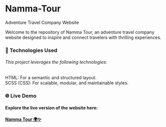 # Namma-Tour

Adventure Travel Company Website

Welcome to the repository of Namma Tour, an adventure travel company website designed to inspire and connect travelers with thrilling experiences.

<h3>🔧 Technologies Used</h3>
<h6>This project leverages the following technologies:</h6>

HTML: For a semantic and structured layout.<br>
SCSS (CSS): For scalable, modular, and maintainable styles.
 


<h3>🌐 Live Demo</h3>
<h4>Explore the live version of the website here:</h4>
<h4><a href="https://dev-kiddo.github.io/NammaTrip/">Namma Tour 🌍✨</a></h4>
